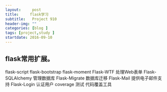 ```yaml
---
layout:     post
title:     flask学习
subtitle:   Project 910
header-img: ""
categories: [blog ]
tags: [project,study ]
startdate: 2016-09-10
---
```


## flask常用扩展。
flask-script
flask-bootstrap
flask-moment
Flask-WTF 处理Web表单
Flask-SQLAlchemy 管理数据库
Flask-Migrate 数据库迁移
Flask-Mail 提供电子邮件支持
Flask-Login 认证用户
coverage 测试 代码覆盖工具


